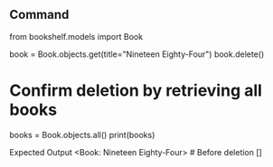 ## Command

from bookshelf.models import Book

book = Book.objects.get(title="Nineteen Eighty-Four")
book.delete()

# Confirm deletion by retrieving all books
books = Book.objects.all()
print(books)

Expected Output
<Book: Nineteen Eighty-Four> # Before deletion
[]